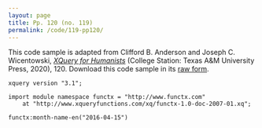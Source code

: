 ```yaml
---
layout: page
title: Pp. 120 (no. 119)
permalink: /code/119-pp120/
---
```


This code sample is adapted from Clifford B. Anderson and Joseph C. Wicentowski, 
[_XQuery for Humanists_](/) (College Station: Texas A&M University Press, 2020), 120. 
Download this code sample in its [raw form](/code/119-pp120/119-pp120.xq).

```xquery
xquery version "3.1";

import module namespace functx = "http://www.functx.com"
    at "http://www.xqueryfunctions.com/xq/functx-1.0-doc-2007-01.xq";

functx:month-name-en("2016-04-15")
```  
